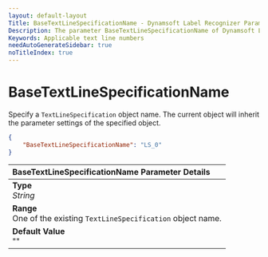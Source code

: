 ```yaml
---
layout: default-layout
Title: BaseTextLineSpecificationName - Dynamsoft Label Recognizer Parameters
Description: The parameter BaseTextLineSpecificationName of Dynamsoft Label Recognizer defines the name of base TextLineSpecification object.
Keywords: Applicable text line numbers
needAutoGenerateSidebar: true
noTitleIndex: true
---
```


# BaseTextLineSpecificationName

Specify a `TextLineSpecification` object name. The current object will inherit the parameter settings of the specified object.

```json
{
    "BaseTextLineSpecificationName": "LS_0"
}
```

| BaseTextLineSpecificationName Parameter Details |
| :----------------------------------------- |
| **Type**<br>*String* |
| **Range**<br>One of the existing `TextLineSpecification` object name. |
| **Default Value**<br>"" |
